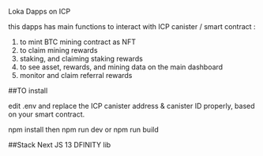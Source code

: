 Loka Dapps on ICP

this dapps has main functions to interact with ICP canister / smart contract :

1. to mint BTC mining contract as NFT
2. to claim mining rewards
3. staking, and claiming staking rewards
4. to see asset, rewards, and mining data on the main dashboard
5. monitor and claim referral rewards

##TO install

edit .env and replace the ICP canister address & canister ID properly, based on your smart contract.

npm install
then
npm run dev
or
npm run build

##Stack
Next JS 13
DFINITY lib
